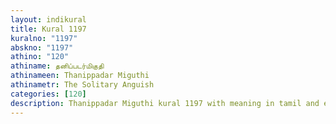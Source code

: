 ```yaml
---
layout: indikural
title: Kural 1197
kuralno: "1197"
abskno: "1197"
athino: "120"
athiname: தனிப்படர்மிகுதி
athinameen: Thanippadar Miguthi
athinametr: The Solitary Anguish
categories: [120]
description: Thanippadar Miguthi kural 1197 with meaning in tamil and english 
---
```


